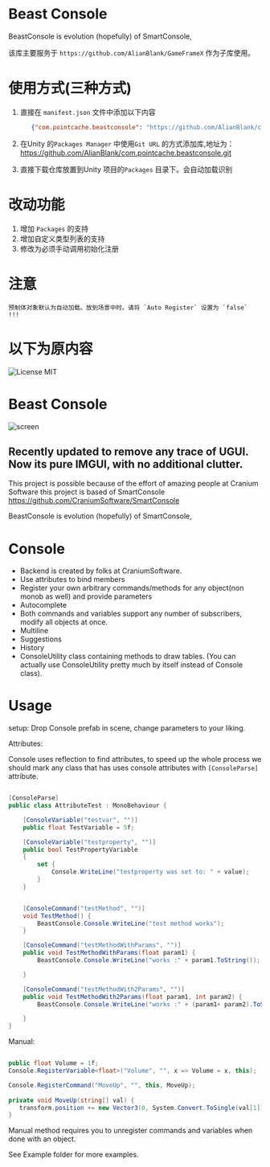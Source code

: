 # Beast Console

BeastConsole is evolution (hopefully) of SmartConsole,

该库主要服务于 `https://github.com/AlianBlank/GameFrameX` 作为子库使用。


# 使用方式(三种方式)
1. 直接在 `manifest.json` 文件中添加以下内容
   ```json
      {"com.pointcache.beastconsole": "https://github.com/AlianBlank/com.pointcache.beastconsole.git"}
    ```
2. 在Unity 的`Packages Manager` 中使用`Git URL` 的方式添加库,地址为：https://github.com/AlianBlank/com.pointcache.beastconsole.git

3. 直接下载仓库放置到Unity 项目的`Packages` 目录下。会自动加载识别

# 改动功能

1. 增加 `Packages` 的支持
2. 增加自定义类型列表的支持
3. 修改为必须手动调用初始化注册

# 注意

    预制体对象默认为自动加载。放到场景中时。请将 `Auto Register` 设置为 `false` !!!

# 以下为原内容

![License MIT](https://img.shields.io/badge/license-MIT-green.svg)

# Beast Console

![screen](https://i.imgur.com/HwZk4ZJ.jpg)


## Recently updated to remove any trace of UGUI. Now its pure IMGUI, with no additional clutter.

This project is possible because of the effort of amazing people at Cranium Software
this project is based of SmartConsole https://github.com/CraniumSoftware/SmartConsole

BeastConsole is evolution (hopefully) of SmartConsole,


# Console
* Backend is created by folks at CraniumSoftware.
* Use attributes to bind members 
* Register your own arbitrary commands/methods for any object(non monob as well) and provide parameters
* Autocomplete
* Both commands and variables support any number of subscribers, modify all objects at once.
* Multiline
* Suggestions
* History
* ConsoleUtility class containing methods to draw tables. (You can actually use ConsoleUtility pretty much by itself instead of Console class).

# Usage

setup:
	Drop Console prefab in scene, change parameters to your liking.
 
Attributes:

Console uses reflection to find attributes, to speed up the whole process we should mark any class that has uses console 
attributes with `[ConsoleParse]` attribute.

```csharp

[ConsoleParse]
public class AttributeTest : MonoBehaviour {

    [ConsoleVariable("testvar", "")]
    public float TestVariable = 5f;

    [ConsoleVariable("testproperty", "")]
    public bool TestPropertyVariable
    {
        set {
            Console.WriteLine("testproperty was set to: " + value);
        }
    }


    [ConsoleCommand("testMethod", "")]
	void TestMethod() {
        BeastConsole.Console.WriteLine("test method works");
    }

    [ConsoleCommand("testMethodWithParams", "")]
    public void TestMethodWithParams(float param1) {
        BeastConsole.Console.WriteLine("works :" + param1.ToString());

    }

    [ConsoleCommand("testMethodWith2Params", "")]
    public void TestMethodWith2Params(float param1, int param2) {
        BeastConsole.Console.WriteLine("works :" + (param1+ param2).ToString());

    }
}


```

Manual:

```csharp

public float Volume = 1f;
Console.RegisterVariable<float>("Volume", "", x => Volume = x, this);

Console.RegisterCommand("MoveUp", "", this, MoveUp);
   
private void MoveUp(string[] val) {
   transform.position += new Vector3(0, System.Convert.ToSingle(val[1]) , 0);
}

```
Manual method requires you to unregister commands and variables when done with an object.

See Example folder for more examples.


